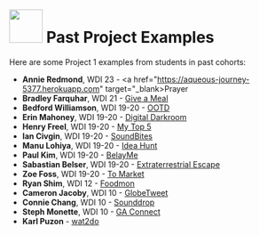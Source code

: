 # <img src="https://cloud.githubusercontent.com/assets/7833470/10899314/63829980-8188-11e5-8cdd-4ded5bcb6e36.png" height="60"> Past Project Examples

Here are some Project 1 examples from students in past cohorts:

* **Annie Redmond**, WDI 23 - <a href="https://aqueous-journey-5377.herokuapp.com" target="_blank>Prayer</a>
* **Bradley Farquhar**, WDI 21 - <a href="http://www.giveameal.today" target="_blank">Give a Meal</a>
* **Bedford Williamson**, WDI 19-20 - <a href="http://ootd-demo.herokuapp.com" target="_blank">OOTD</a>
* **Erin Mahoney**, WDI 19-20 - <a href="https://digital-darkroom.herokuapp.com" target="_blank">Digital Darkroom</a>
* **Henry Freel**, WDI 19-20 - <a href="https://henryfreel-top-5.herokuapp.com" target="_blank">My Top 5</a>
* **Ian Civgin**, WDI 19-20 - <a href="http://sound-bites.herokuapp.com" target="_blank">SoundBites</a>
* **Manu Lohiya**, WDI 19-20 - <a href="https://startupwdi.herokuapp.com" target="_blank">Idea Hunt</a>
* **Paul Kim**, WDI 19-20 - <a href="http://belayme.herokuapp.com" target="_blank">BelayMe</a>
* **Sabastian Belser**, WDI 19-20 - <a href="https://extraterrestrial-excape.herokuapp.com" target="_blank">Extraterrestrial Escape</a>
* **Zoe Foss**, WDI 19-20 - <a href="http://farmers-market-finder.herokuapp.com" target="_blank">To Market</a>
* **Ryan Shim**, WDI 12 - <a href="https://firstproject24.herokuapp.com" target="_blank">Foodmon</a>
* **Cameron Jacoby**, WDI 10 - <a href="http://globetweet.herokuapp.com" target="_blank">GlobeTweet</a>
* **Connie Chang**, WDI 10 - <a href="http://sounddrop.herokuapp.com" target="_blank">Sounddrop</a>
* **Steph Monette**, WDI 10 - <a href="http://ga-connect.herokuapp.com" target="_blank">GA Connect</a>
* **Karl Puzon** - <a href="http://wat2do.herokuapp.com" target="_blank">wat2do</a>
